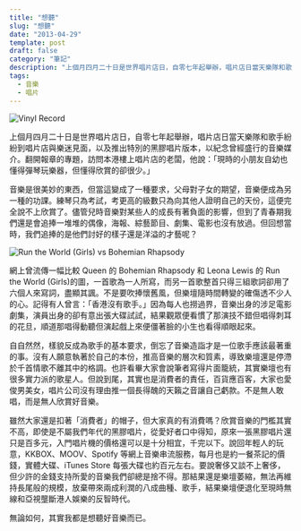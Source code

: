 ```yaml
---
title: "想聽"
slug: "想聽"
date: "2013-04-29"
template: post
draft: false
category: "筆記"
description: "上個月四月二十日是世界唱片店日，自零七年起舉辦，唱片店日當天樂隊和歌手紛紛到唱片店與樂迷見面，以及推出特別的黑膠唱片版本，以紀念曾經盛行的音樂媒介。翻開報章的專題，訪問本港樓上唱片店的老闆，他說：「現時的小朋友自幼也懂得彈琴玩樂器，但懂得欣賞的卻很少。」"
tags:
  - 音樂
  - 唱片
---
```


![Vinyl Record](/media/190497_498289343554285_1948742941_n.jpg)

上個月四月二十日是世界唱片店日，自零七年起舉辦，唱片店日當天樂隊和歌手紛紛到唱片店與樂迷見面，以及推出特別的黑膠唱片版本，以紀念曾經盛行的音樂媒介。翻開報章的專題，訪問本港樓上唱片店的老闆，他說：「現時的小朋友自幼也懂得彈琴玩樂器，但懂得欣賞的卻很少。」

音樂是很美妙的東西，但當這變成了一種要求，父母對子女的期望，音樂便成為另一種的功課。練琴只為考試，考更高的級數只為向其他人證明自己的天份，這便完全說不上欣賞了。儘管兒時音樂對某些人的成長有著負面的影響，但到了青春期我們還是會追捧一堆堆的偶像，海報、綜藝節目、劇集、電影也沒有放過。但回想當時，我們追捧的是他們討好的樣子還是洋溢的才藝呢？

![Run the World (Girls) vs Bohemian Rhapsody](/media/music_2.jpg)

網上曾流傳一幅比較 Queen 的 Bohemian Rhapsody 和 Leona Lewis 的 Run the World (Girls)的圖，一首歌為一人所寫，而另一首歌整首只得三組歌詞卻用了六個人來寫詞，盡顯其諷。不是要吹捧懷舊風，但樂壇隨時間轉變的確傷透不少人的心。記得有人曾言：「香港沒有歌手。」因為每人也撈過界，音樂出身的涉足電影劇集，演員出身的卻有意出張大碟試試，結果觀眾便看慣了那演技不錯但唱得刺耳的花旦，順道那唱得動聽但演起戲上來便僵著臉的小生也看得順眼起來。

自自然然，樣貌反成為歌手的基本要求，倒忘了音樂造詣才是一位歌手應該最著重的事。沒有人願意執著於自己的本份，推高音樂的層次和質素，導致樂壇還是停滯於千首情歌不離其中的格調。也許看畢大家會說筆者寫得片面籠統，其實樂壇也有很多實力派的歌星人。但說到尾，其實也是消費者的責任，百貨應百客，大家也愛俊男美女，唱片公司沒有理由推一個長得醜的天籟之音讓自己虧款。不是無人敢唱，而是無人欣賞好音樂。

雖然大家還是扣著「消費者」的帽子，但大家真的有消費嗎？欣賞音樂的門檻其實不高，即使是不屬我們年代的黑膠唱片，從愛好者口中得知，原來一張黑膠唱片還只是百多元，入門唱片機的價格還可以是十分相宜，千完以下。說回年輕人的玩意，KKBOX、MOOV、Spotify 等網上音樂串流服務，每月也是約一餐茶記的價錢，實體大碟、iTunes Store 每張大碟也約百元左右。要說奢侈又談不上奢侈，但少許的金錢支持所愛的音樂我們卻總是捨不得。那結果還是樂壇萎縮，無法再維持長尾般的規模，放棄帶來兩成利潤的八成曲種、歌手，結果樂壇便退化至現時無線和亞視壟斷港人娛樂的反智時代。

無論如何，其實我都是想聽好音樂而已。

